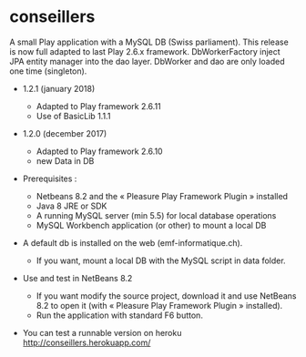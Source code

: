 # conseillers
A small Play application with a MySQL DB (Swiss parliament).
This release is now full adapted to last Play 2.6.x framework.
DbWorkerFactory inject JPA entity manager into the dao layer.
DbWorker and dao are only loaded one time (singleton).

* 1.2.1 (january 2018)
  * Adapted to Play framework 2.6.11
  * Use of BasicLib 1.1.1

* 1.2.0 (december 2017)
  * Adapted to Play framework 2.6.10
  * new Data in DB

* Prerequisites :
  * Netbeans 8.2 and the « Pleasure Play Framework Plugin » installed
  * Java 8 JRE or SDK
  * A running MySQL server (min 5.5) for local database operations
  * MySQL Workbench application (or other) to mount a local DB

* A default db is installed on the web (emf-informatique.ch).
  * If you want, mount a local DB with the MySQL script in data folder.

* Use and test in NetBeans 8.2
  * If you want modify the source project, download it and use NetBeans 8.2 to open it (with « Pleasure Play Framework Plugin » installed).
  * Run the application with standard F6 button.

* You can test a runnable version on heroku
http://conseillers.herokuapp.com/


